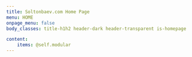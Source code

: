 ```yaml
---
title: Soltonbaev.com Home Page
menu: HOME
onpage_menu: false
body_classes: title-h1h2 header-dark header-transparent is-homepage

content:
    items: @self.modular
---
```



